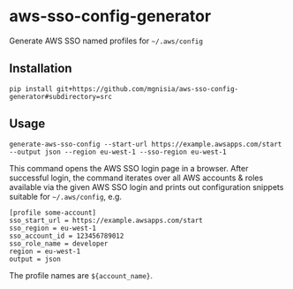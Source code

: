 # aws-sso-config-generator

Generate AWS SSO named profiles for `~/.aws/config`

## Installation

```
pip install git+https://github.com/mgnisia/aws-sso-config-generator#subdirectory=src
```

## Usage

```
generate-aws-sso-config --start-url https://example.awsapps.com/start --output json --region eu-west-1 --sso-region eu-west-1
```

This command opens the AWS SSO login page in a browser. After successful login, the command iterates over all AWS
accounts & roles available via the given AWS SSO login and prints out configuration snippets suitable for
`~/.aws/config`, e.g.
```
[profile some-account]
sso_start_url = https://example.awsapps.com/start
sso_region = eu-west-1
sso_account_id = 123456789012
sso_role_name = developer
region = eu-west-1
output = json
```

The profile names are `${account_name}`.
